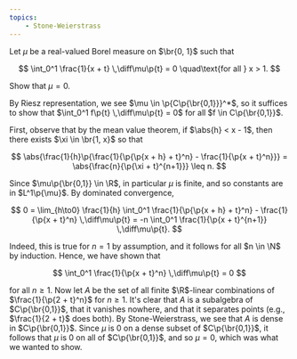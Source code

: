 ```yaml
---
topics:
    - Stone-Weierstrass
---
```


<problem>

Let $\mu$ be a real-valued Borel measure on $\br{0, 1}$ such that

$$
\int_0^1 \frac{1}{x + t} \,\diff\mu\p{t} = 0
\quad\text{for all } x > 1.
$$

Show that $\mu = 0$.

</problem>

<solution>

By Riesz representation, we see $\mu \in \p{C\p{\br{0,1}}}^*$, so it suffices to show that $\int_0^1 f\p{t} \,\diff\mu\p{t} = 0$ for all $f \in C\p{\br{0,1}}$.

First, observe that by the mean value theorem, if $\abs{h} < x - 1$, then there exists $\xi \in \br{1, x}$ so that

$$
\abs{\frac{1}{h}\p{\frac{1}{\p{\p{x + h} + t}^n} - \frac{1}{\p{x + t}^n}}}
    = \abs{\frac{n}{\p{\xi + t}^{n+1}}}
    \leq n.
$$

Since $\mu\p{\br{0,1}} \in \R$, in particular $\mu$ is finite, and so constants are in $L^1\p{\mu}$. By dominated convergence,

$$
0
    = \lim_{h\to0} \frac{1}{h} \int_0^1 \frac{1}{\p{\p{x + h} + t}^n} - \frac{1}{\p{x + t}^n} \,\diff\mu\p{t}
    = -n \int_0^1 \frac{1}{\p{x + t}^{n+1}} \,\diff\mu\p{t}.
$$

Indeed, this is true for $n = 1$ by assumption, and it follows for all $n \in \N$ by induction. Hence, we have shown that

$$
\int_0^1 \frac{1}{\p{x + t}^n} \,\diff\mu\p{t} = 0
$$

for all $n \geq 1$. Now let $A$ be the set of all finite $\R$-linear combinations of $\frac{1}{\p{2 + t}^n}$ for $n \geq 1$. It's clear that $A$ is a subalgebra of $C\p{\br{0,1}}$, that it vanishes nowhere, and that it separates points (e.g., $\frac{1}{2 + t}$ does both). By Stone-Weierstrass, we see that $A$ is dense in $C\p{\br{0,1}}$. Since $\mu$ is $0$ on a dense subset of $C\p{\br{0,1}}$, it follows that $\mu$ is $0$ on all of $C\p{\br{0,1}}$, and so $\mu = 0$, which was what we wanted to show.

</solution>

